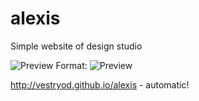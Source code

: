 # alexis
 Simple website of design studio

![Preview](/img/alexis_preview.gif)
Format: ![Preview](url)

http://vestryod.github.io/alexis - automatic!
